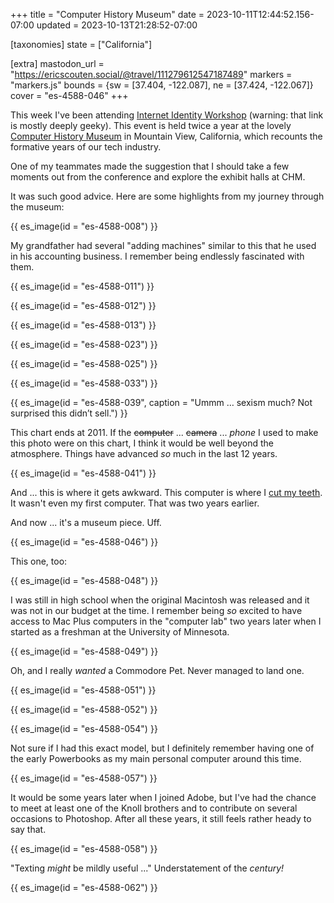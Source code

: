 +++
title = "Computer History Museum"
date = 2023-10-11T12:44:52.156-07:00
updated = 2023-10-13T21:28:52-07:00

[taxonomies]
state = ["California"]

[extra]
mastodon_url = "https://ericscouten.social/@travel/111279612547187489"
markers = "markers.js"
bounds = {sw = [37.404, -122.087], ne = [37.424, -122.067]}
cover = "es-4588-046"
+++

This week I've been attending [Internet Identity Workshop](https://ericscouten.dev/2023/iiw/) (warning: that link is mostly deeply geeky). This event is held twice a year at the lovely [Computer History Museum](https://computerhistory.org/) in Mountain View, California, which recounts the formative years of our tech industry.

<!-- more -->

One of my teammates made the suggestion that I should take a few moments out from the conference and explore the exhibit halls at CHM.

It was such good advice. Here are some highlights from my journey through the museum:

{{ es_image(id = "es-4588-008") }}

My grandfather had several "adding machines" similar to this that he used in his accounting business. I remember being endlessly fascinated with them.

{{ es_image(id = "es-4588-011") }}

{{ es_image(id = "es-4588-012") }}

{{ es_image(id = "es-4588-013") }}

{{ es_image(id = "es-4588-023") }}

{{ es_image(id = "es-4588-025") }}

{{ es_image(id = "es-4588-033") }}

{{ es_image(id = "es-4588-039", caption = "Ummm … sexism much? Not surprised this didn’t sell.") }}

This chart ends at 2011. If the ~~computer~~ ... ~~camera~~ ... _phone_ I used to make this photo were on this chart, I think it would be well beyond the atmosphere. Things have advanced _so_ much in the last 12 years.

{{ es_image(id = "es-4588-041") }}

And ... this is where it gets awkward. This computer is where I [cut my teeth](https://ericscouten.dev/about/#the-early-years). It wasn't even my first computer. That was two years earlier.

And now ... it's a museum piece. Uff.

{{ es_image(id = "es-4588-046") }}

This one, too:

{{ es_image(id = "es-4588-048") }}

I was still in high school when the original Macintosh was released and it was not in our budget at the time. I remember being _so_ excited to have access to Mac Plus computers in the "computer lab" two years later when I started as a freshman at the University of Minnesota.

{{ es_image(id = "es-4588-049") }}

Oh, and I really _wanted_ a Commodore Pet. Never managed to land one.

{{ es_image(id = "es-4588-051") }}

{{ es_image(id = "es-4588-052") }}

{{ es_image(id = "es-4588-054") }}

Not sure if I had this exact model, but I definitely remember having one of the early Powerbooks as my main personal computer around this time.

{{ es_image(id = "es-4588-057") }}

It would be some years later when I joined Adobe, but I've had the chance to meet at least one of the Knoll brothers and to contribute on several occasions to Photoshop. After all these years, it still feels rather heady to say that.

{{ es_image(id = "es-4588-058") }}

"Texting _might_ be mildly useful ..." Understatement of the _century!_

{{ es_image(id = "es-4588-062") }}
